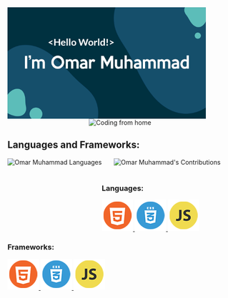 <div align="center">
  <img align="left" src="./photos/Presentation.png" alt="Coding from home" height="250">
  <img src="https://media.giphy.com/media/qgQUggAC3Pfv687qPC/giphy.gif" alt="Coding from home" height="250">
</div>

## Languages and Frameworks:

<div align="center" width="100%">
  <img align="left" src="https://github-readme-stats.vercel.app/api/top-langs?username=Omar-Muhamad&show_icons=true&theme=dark&locale=en&layout=compact" alt="Omar Muhammad Languages" height="155"/>
  <img src="http://github-readme-streak-stats.herokuapp.com?user=Omar-Muhamad&theme=gotham&hide_border=true&date_format=M%20j%5B%2C%20Y%5D" alt="Omar Muhammad's Contributions" 
    height="155"/>
</div>
<br>

### Languages:

<a href="https://www.w3.org/html/" target="_blank" rel="noreferrer">
  <img src="./photos/HTML5.png" alt="HTML5"/>
</a>
<a href="https://www.w3schools.com/css/" target="_blank" rel="noreferrer">
  <img src="./photos/CSS3.png" alt="CSS3"/>
</a>
<a href="https://developer.mozilla.org/en-US/docs/Web/JavaScript" target="_blank" rel="noreferrer">
  <img src="./photos/JS.png" alt="JavaScript"/>
</a>
<br>

### Frameworks:
<a href="https://www.w3.org/html/" target="_blank" rel="noreferrer">
  <img src="./photos/HTML5.png" alt="HTML5"/>
</a>
<a href="https://www.w3schools.com/css/" target="_blank" rel="noreferrer">
  <img src="./photos/CSS3.png" alt="CSS3"/>
</a>
<a href="https://developer.mozilla.org/en-US/docs/Web/JavaScript" target="_blank" rel="noreferrer">
  <img src="./photos/JS.png" alt="JavaScript"/>
</a>
<br>